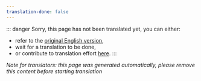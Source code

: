```yaml
---
translation-done: false
---
```

::: danger
Sorry, this page has not been translated yet, you can either:
- refer to the [original English version](<..\..\..\fr\mapping\basic-lighting.md>),
- wait for a translation to be done,
- or contribute to translation effort [here](https://github.com/bsmg/wiki).
:::

_Note for translators: this page was generated automatically, please remove this content before starting translation_
